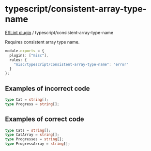 # typescript/consistent-array-type-name

[ESLint plugin](https://iliubinskii.github.io/eslint-plugin-misc/) / typescript/consistent-array-type-name

Requires consistent array type name.

```ts
module.exports = {
  plugins: ["misc"],
  rules: {
    "misc/typescript/consistent-array-type-name": "error"
  }
};
```

## Examples of incorrect code

```ts
type Cat = string[];
type Progress = string[];
```

## Examples of correct code

```ts
type Cats = string[];
type CatArray = string[];
type Progresses = string[];
type ProgressArray = string[];
```
